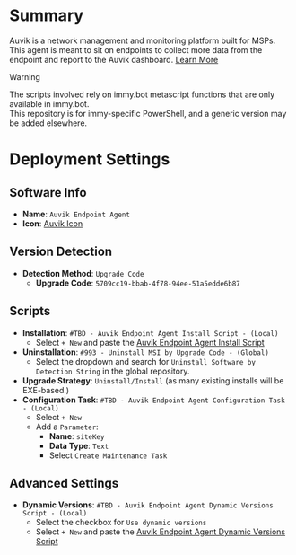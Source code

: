 # Summary
Auvik is a network management and monitoring platform built for MSPs.  
This agent is meant to sit on endpoints to collect more data from the endpoint and report to the Auvik dashboard. [Learn More](https://auvik.com)  

> [!WARNING]  
> The scripts involved rely on immy.bot metascript functions that are only available in immy.bot.  
> This repository is for immy-specific PowerShell, and a generic version may be added elsewhere.

# Deployment Settings
## Software Info
* **Name**: `Auvik Endpoint Agent`
* **Icon**: [Auvik Icon](https://www.auvik.com/media-room/)
## Version Detection
* **Detection Method**: `Upgrade Code`
  * **Upgrade Code**: `5709cc19-bbab-4f78-94ee-51a5edde6b87`
## Scripts
* **Installation**: `#TBD - Auvik Endpoint Agent Install Script - (Local)`
  * Select `+ New` and paste the [Auvik Endpoint Agent Install Script](./Auvik%20Endpoint%20Agent%20Install%20Script.ps1)
* **Uninstallation**: `#993 - Uninstall MSI by Upgrade Code - (Global)`
  * Select the dropdown and search for `Uninstall Software by Detection String` in the global repository.
* **Upgrade Strategy**: `Uninstall/Install` (as many existing installs will be EXE-based.)
* **Configuration Task**: `#TBD - Auvik Endpoint Agent Configuration Task - (Local)`
  * Select `+ New`
  * Add a `Parameter`:
    * **Name**: `siteKey`
    * **Data Type**: `Text`
    * Select `Create Maintenance Task`
## Advanced Settings
* **Dynamic Versions**: `#TBD - Auvik Endpoint Agent Dynamic Versions Script - (Local)`
  * Select the checkbox for `Use dynamic versions`
  * Select `+ New` and paste the [Auvik Endpoint Agent Dynamic Versions Script](./Auvik%20Endpoint%20Agent%20Dynamic%20Versions%20Script.ps1)
